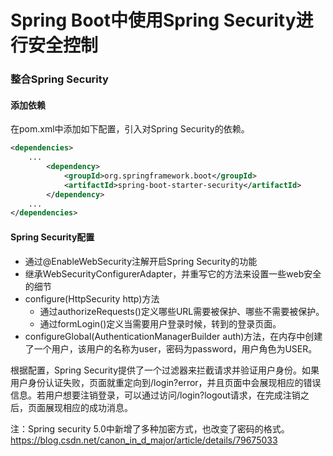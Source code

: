 # Spring Boot中使用Spring Security进行安全控制

### 整合Spring Security

#### 添加依赖

在pom.xml中添加如下配置，引入对Spring Security的依赖。

```xml
<dependencies>
    ...
        <dependency>
            <groupId>org.springframework.boot</groupId>
            <artifactId>spring-boot-starter-security</artifactId>
        </dependency>
    ...
</dependencies>
```

#### Spring Security配置

- 通过@EnableWebSecurity注解开启Spring Security的功能
- 继承WebSecurityConfigurerAdapter，并重写它的方法来设置一些web安全的细节
- configure(HttpSecurity http)方法
  - 通过authorizeRequests()定义哪些URL需要被保护、哪些不需要被保护。
  - 通过formLogin()定义当需要用户登录时候，转到的登录页面。
- configureGlobal(AuthenticationManagerBuilder auth)方法，在内存中创建了一个用户，该用户的名称为user，密码为password，用户角色为USER。

根据配置，Spring Security提供了一个过滤器来拦截请求并验证用户身份。如果用户身份认证失败，页面就重定向到/login?error，并且页面中会展现相应的错误信息。若用户想要注销登录，可以通过访问/login?logout请求，在完成注销之后，页面展现相应的成功消息。

注：Spring security 5.0中新增了多种加密方式，也改变了密码的格式。https://blog.csdn.net/canon_in_d_major/article/details/79675033